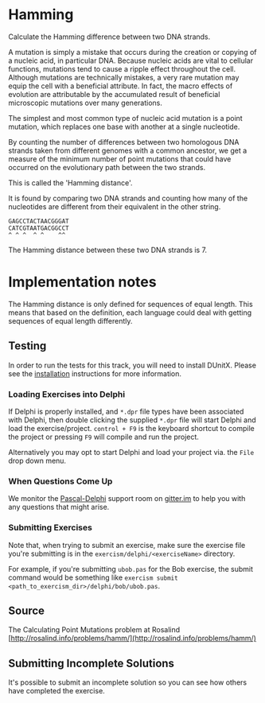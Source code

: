 # Hamming

Calculate the Hamming difference between two DNA strands.

A mutation is simply a mistake that occurs during the creation or
copying of a nucleic acid, in particular DNA. Because nucleic acids are
vital to cellular functions, mutations tend to cause a ripple effect
throughout the cell. Although mutations are technically mistakes, a very
rare mutation may equip the cell with a beneficial attribute. In fact,
the macro effects of evolution are attributable by the accumulated
result of beneficial microscopic mutations over many generations.

The simplest and most common type of nucleic acid mutation is a point
mutation, which replaces one base with another at a single nucleotide.

By counting the number of differences between two homologous DNA strands
taken from different genomes with a common ancestor, we get a measure of
the minimum number of point mutations that could have occurred on the
evolutionary path between the two strands.

This is called the 'Hamming distance'.

It is found by comparing two DNA strands and counting how many of the
nucleotides are different from their equivalent in the other string.

    GAGCCTACTAACGGGAT
    CATCGTAATGACGGCCT
    ^ ^ ^  ^ ^    ^^

The Hamming distance between these two DNA strands is 7.

# Implementation notes

The Hamming distance is only defined for sequences of equal length. This means
that based on the definition, each language could deal with getting sequences
of equal length differently.

## Testing

In order to run the tests for this track, you will need to install
DUnitX. Please see the [installation](http://www.exercism.io/languages/delphi/installation) instructions for more information.

### Loading Exercises into Delphi

If Delphi is properly installed, and `*.dpr` file types have been associated with Delphi, then double clicking the supplied `*.dpr` file will start Delphi and load the exercise/project.  `control + F9` is the keyboard shortcut to compile the project or pressing `F9` will compile and run the project.

Alternatively you may opt to start Delphi and load your project via. the `File` drop down menu.

### When Questions Come Up
We monitor the [Pascal-Delphi](https://gitter.im/exercism/Pascal-Delphi) support room on [gitter.im](https://gitter.im) to help you with any questions that might arise.

### Submitting Exercises

Note that, when trying to submit an exercise, make sure the exercise file you're submitting is in the `exercism/delphi/<exerciseName>` directory.

For example, if you're submitting `ubob.pas` for the Bob exercise, the submit command would be something like `exercism submit <path_to_exercism_dir>/delphi/bob/ubob.pas`.

## Source

The Calculating Point Mutations problem at Rosalind [http://rosalind.info/problems/hamm/](http://rosalind.info/problems/hamm/)

## Submitting Incomplete Solutions
It's possible to submit an incomplete solution so you can see how others have completed the exercise.
